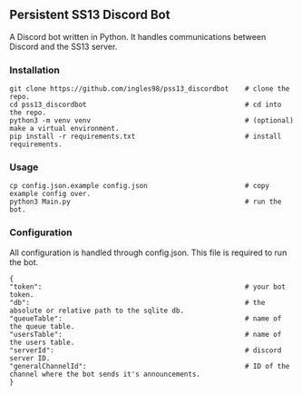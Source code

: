 ## Persistent SS13 Discord Bot

A Discord bot written in Python. It handles communications between Discord and the SS13 server.

### Installation
```
git clone https://github.com/ingles98/pss13_discordbot    # clone the repo.
cd pss13_discordbot                                       # cd into the repo.
python3 -m venv venv                                      # (optional) make a virtual environment.
pip install -r requirements.txt                           # install requirements.
```

### Usage
```
cp config.json.example config.json                        # copy example config over.
python3 Main.py                                           # run the bot.
```

### Configuration
All configuration is handled through config.json. This file is required to run the bot.
```
{
"token":                                                  # your bot token.
"db":                                                     # the absolute or relative path to the sqlite db.
"queueTable":                                             # name of the queue table.
"usersTable":                                             # name of the users table.
"serverId":                                               # discord server ID.
"generalChannelId":                                       # ID of the channel where the bot sends it's announcements.
}
```
